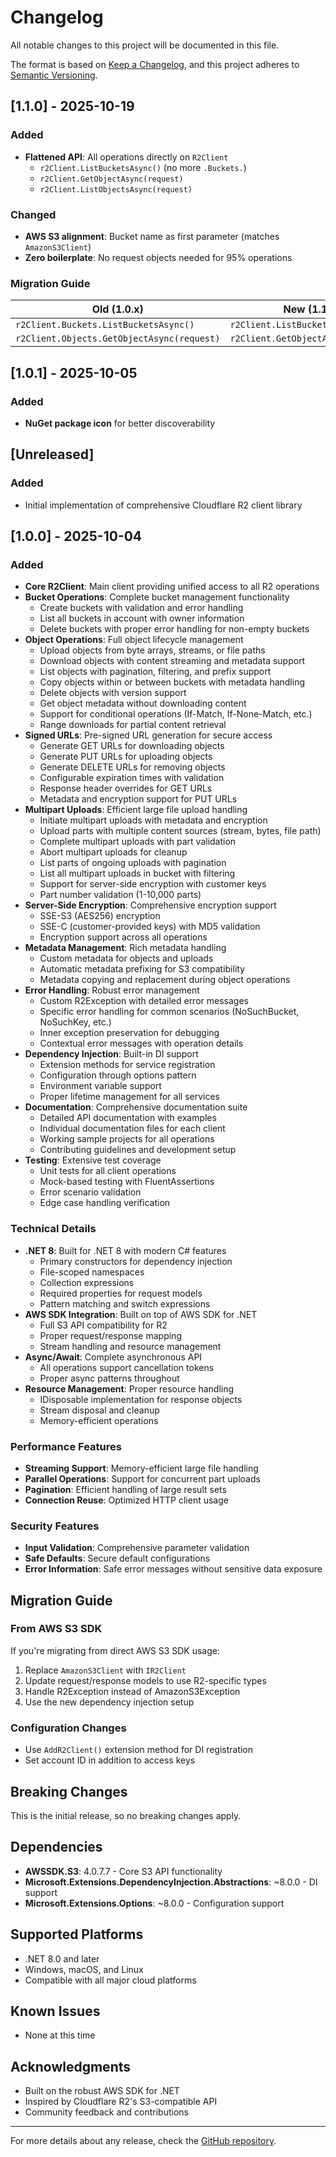 # Changelog

All notable changes to this project will be documented in this file.

The format is based on [Keep a Changelog](https://keepachangelog.com/en/1.0.0/),
and this project adheres to [Semantic Versioning](https://semver.org/spec/v2.0.0.html).

## [1.1.0] - 2025-10-19
### Added
- **Flattened API**: All operations directly on `R2Client`
  - `r2Client.ListBucketsAsync()` (no more `.Buckets.`)
  - `r2Client.GetObjectAsync(request)`
  - `r2Client.ListObjectsAsync(request)`

### Changed
- **AWS S3 alignment**: Bucket name as first parameter (matches `AmazonS3Client`)
- **Zero boilerplate**: No request objects needed for 95% operations

### Migration Guide
| Old (1.0.x) | New (1.1.0) |
|-------------|-------------|
| `r2Client.Buckets.ListBucketsAsync()` | `r2Client.ListBucketsAsync()` |
| `r2Client.Objects.GetObjectAsync(request)` | `r2Client.GetObjectAsync(request)` |

## [1.0.1] - 2025-10-05
### Added
- **NuGet package icon** for better discoverability

## [Unreleased]

### Added
- Initial implementation of comprehensive Cloudflare R2 client library

## [1.0.0] - 2025-10-04

### Added
- **Core R2Client**: Main client providing unified access to all R2 operations
- **Bucket Operations**: Complete bucket management functionality
  - Create buckets with validation and error handling
  - List all buckets in account with owner information
  - Delete buckets with proper error handling for non-empty buckets
- **Object Operations**: Full object lifecycle management
  - Upload objects from byte arrays, streams, or file paths
  - Download objects with content streaming and metadata support
  - List objects with pagination, filtering, and prefix support
  - Copy objects within or between buckets with metadata handling
  - Delete objects with version support
  - Get object metadata without downloading content
  - Support for conditional operations (If-Match, If-None-Match, etc.)
  - Range downloads for partial content retrieval
- **Signed URLs**: Pre-signed URL generation for secure access
  - Generate GET URLs for downloading objects
  - Generate PUT URLs for uploading objects
  - Generate DELETE URLs for removing objects
  - Configurable expiration times with validation
  - Response header overrides for GET URLs
  - Metadata and encryption support for PUT URLs
- **Multipart Uploads**: Efficient large file upload handling
  - Initiate multipart uploads with metadata and encryption
  - Upload parts with multiple content sources (stream, bytes, file path)
  - Complete multipart uploads with part validation
  - Abort multipart uploads for cleanup
  - List parts of ongoing uploads with pagination
  - List all multipart uploads in bucket with filtering
  - Support for server-side encryption with customer keys
  - Part number validation (1-10,000 parts)
- **Server-Side Encryption**: Comprehensive encryption support
  - SSE-S3 (AES256) encryption
  - SSE-C (customer-provided keys) with MD5 validation
  - Encryption support across all operations
- **Metadata Management**: Rich metadata handling
  - Custom metadata for objects and uploads
  - Automatic metadata prefixing for S3 compatibility
  - Metadata copying and replacement during object operations
- **Error Handling**: Robust error management
  - Custom R2Exception with detailed error messages
  - Specific error handling for common scenarios (NoSuchBucket, NoSuchKey, etc.)
  - Inner exception preservation for debugging
  - Contextual error messages with operation details
- **Dependency Injection**: Built-in DI support
  - Extension methods for service registration
  - Configuration through options pattern
  - Environment variable support
  - Proper lifetime management for all services
- **Documentation**: Comprehensive documentation suite
  - Detailed API documentation with examples
  - Individual documentation files for each client
  - Working sample projects for all operations
  - Contributing guidelines and development setup
- **Testing**: Extensive test coverage
  - Unit tests for all client operations
  - Mock-based testing with FluentAssertions
  - Error scenario validation
  - Edge case handling verification

### Technical Details
- **.NET 8**: Built for .NET 8 with modern C# features
  - Primary constructors for dependency injection
  - File-scoped namespaces
  - Collection expressions
  - Required properties for request models
  - Pattern matching and switch expressions
- **AWS SDK Integration**: Built on top of AWS SDK for .NET
  - Full S3 API compatibility for R2
  - Proper request/response mapping
  - Stream handling and resource management
- **Async/Await**: Complete asynchronous API
  - All operations support cancellation tokens
  - Proper async patterns throughout
- **Resource Management**: Proper resource handling
  - IDisposable implementation for response objects
  - Stream disposal and cleanup
  - Memory-efficient operations

### Performance Features
- **Streaming Support**: Memory-efficient large file handling
- **Parallel Operations**: Support for concurrent part uploads
- **Pagination**: Efficient handling of large result sets
- **Connection Reuse**: Optimized HTTP client usage

### Security Features
- **Input Validation**: Comprehensive parameter validation
- **Safe Defaults**: Secure default configurations
- **Error Information**: Safe error messages without sensitive data exposure

## Migration Guide

### From AWS S3 SDK
If you're migrating from direct AWS S3 SDK usage:

1. Replace `AmazonS3Client` with `IR2Client`
2. Update request/response models to use R2-specific types
3. Handle R2Exception instead of AmazonS3Exception
4. Use the new dependency injection setup

### Configuration Changes
- Use `AddR2Client()` extension method for DI registration
- Set account ID in addition to access keys

## Breaking Changes

This is the initial release, so no breaking changes apply.

## Dependencies

- **AWSSDK.S3**: 4.0.7.7 - Core S3 API functionality
- **Microsoft.Extensions.DependencyInjection.Abstractions**: ~8.0.0 - DI support
- **Microsoft.Extensions.Options**: ~8.0.0 - Configuration support

## Supported Platforms

- .NET 8.0 and later
- Windows, macOS, and Linux
- Compatible with all major cloud platforms

## Known Issues

- None at this time

## Acknowledgments

- Built on the robust AWS SDK for .NET
- Inspired by Cloudflare R2's S3-compatible API
- Community feedback and contributions

---

For more details about any release, check the [GitHub repository](https://github.com/ebeeraheem/Ebee.Cloudflare.R2).